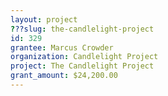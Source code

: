 ```yaml
---
layout: project 
???slug: the-candlelight-project
id: 329
grantee: Marcus Crowder
organization: Candlelight Project
project: The Candlelight Project
grant_amount: $24,200.00 
---
```

